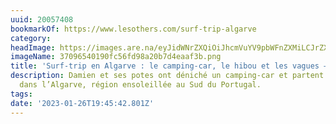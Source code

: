 ```yaml
---
uuid: 20057408
bookmarkOf: https://www.lesothers.com/surf-trip-algarve
category: 
headImage: https://images.are.na/eyJidWNrZXQiOiJhcmVuYV9pbWFnZXMiLCJrZXkiOiIyMDA1NzQwOC9vcmlnaW5hbF8zNzA5NjU0MDE5MGZjNTZmZDk4YTIwYjdkNGVhYWYzYi5wbmciLCJlZGl0cyI6eyJyZXNpemUiOnsid2lkdGgiOjEyMDAsImhlaWdodCI6MTIwMCwiZml0IjoiaW5zaWRlIiwid2l0aG91dEVubGFyZ2VtZW50Ijp0cnVlfSwid2VicCI6eyJxdWFsaXR5Ijo5MH0sImpwZWciOnsicXVhbGl0eSI6OTB9LCJyb3RhdGUiOm51bGx9fQ==?bc=0
imageName: 37096540190fc56fd98a20b7d4eaaf3b.png
title: 'Surf-trip en Algarve : le camping-car, le hibou et les vagues — Les Others'
description: Damien et ses potes ont déniché un camping-car et partent pour un surf-trip
  dans l’Algarve, région ensoleillée au Sud du Portugal.
tags: 
date: '2023-01-26T19:45:42.801Z'
---
```

